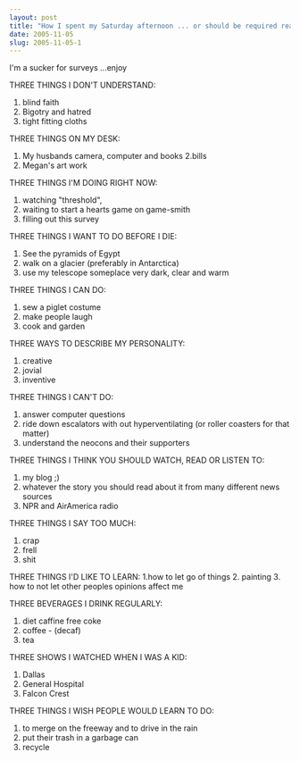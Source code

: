 ```yaml
---
layout: post
title: "How I spent my Saturday afternoon ... or should be required reading :)"
date: 2005-11-05
slug: 2005-11-05-1
---
```


I&apos;m a sucker for surveys ...enjoy

THREE THINGS I DON&apos;T UNDERSTAND:
1. blind faith
2. Bigotry and hatred
3. tight fitting cloths

THREE THINGS ON MY DESK:
1. My husbands camera, computer and books
2.bills
3. Megan&apos;s art work

THREE THINGS I&apos;M DOING RIGHT NOW:
1. watching &quot;threshold&quot;, 
2. waiting to start a hearts game on game-smith
3. filling out this survey

THREE THINGS I WANT TO DO BEFORE I DIE:
1. See the pyramids of Egypt
2. walk on a glacier (preferably in Antarctica)
3. use my telescope someplace very dark, clear and warm

THREE THINGS I CAN DO:
1. sew a piglet costume
2. make people laugh
3. cook and garden

THREE WAYS TO DESCRIBE MY PERSONALITY:
1. creative
2. jovial
3. inventive

THREE THINGS I CAN&apos;T DO:
1. answer computer questions
2. ride down escalators with out hyperventilating (or roller coasters for that matter)
3. understand the neocons and their supporters


THREE THINGS I THINK YOU SHOULD WATCH, READ OR LISTEN TO:
1. my blog ;)
2. whatever the story you should read about it from many different news sources
3. NPR and AirAmerica radio
 

THREE THINGS I SAY TOO MUCH:
1. crap
2. frell
3. shit


THREE THINGS I&apos;D LIKE TO LEARN:
1.how to let go of things
2. painting
3. how to not let other peoples opinions affect me


THREE BEVERAGES I DRINK REGULARLY:
1. diet caffine free coke
2. coffee - (decaf)
3. tea

THREE SHOWS I WATCHED WHEN I WAS A KID:
1. Dallas
2. General Hospital
3. Falcon Crest

THREE THINGS I WISH PEOPLE WOULD LEARN TO DO:
1. to merge on the freeway and  to drive in the rain
2. put their trash in a garbage can
3. recycle


